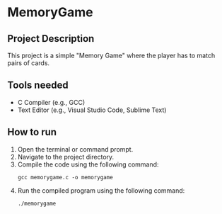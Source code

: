 # MemoryGame

## Project Description

This project is a simple "Memory Game" where the player has to match pairs of cards.

## Tools needed

- C Compiler (e.g., GCC)
- Text Editor (e.g., Visual Studio Code, Sublime Text)

## How to run

1. Open the terminal or command prompt.
2. Navigate to the project directory.
3. Compile the code using the following command:
   ```
   gcc memorygame.c -o memorygame
   ```
4. Run the compiled program using the following command:
   ```
   ./memorygame
   ```

